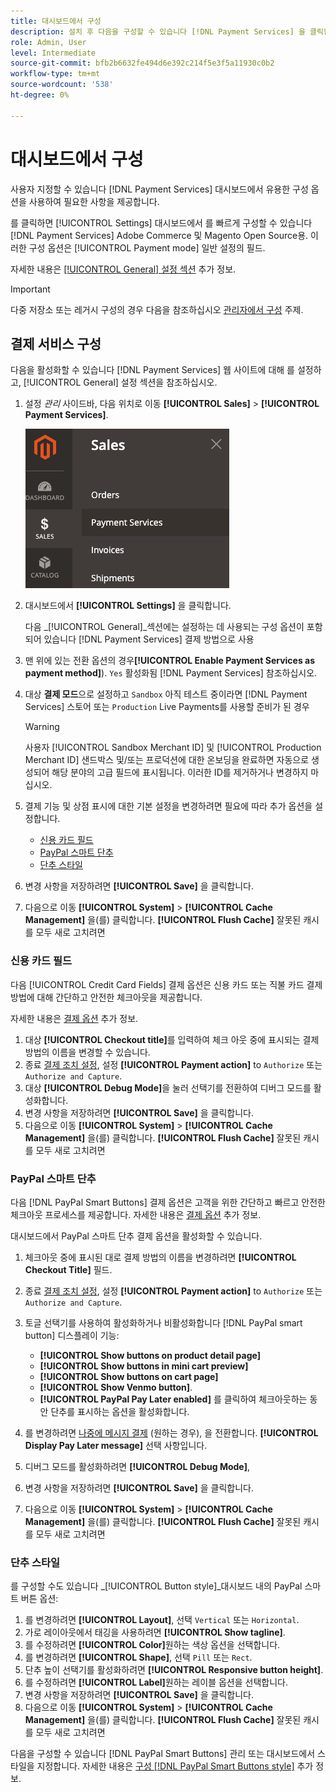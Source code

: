 ```yaml
---
title: 대시보드에서 구성
description: 설치 후 다음을 구성할 수 있습니다 [!DNL Payment Services] 을 클릭합니다.
role: Admin, User
level: Intermediate
source-git-commit: bfb2b6632fe494d6e392c214f5e3f5a11930c0b2
workflow-type: tm+mt
source-wordcount: '538'
ht-degree: 0%

---
```


# 대시보드에서 구성

사용자 지정할 수 있습니다 [!DNL Payment Services] 대시보드에서 유용한 구성 옵션을 사용하여 필요한 사항을 제공합니다.

를 클릭하면 [!UICONTROL Settings] 대시보드에서 를 빠르게 구성할 수 있습니다 [!DNL Payment Services] Adobe Commerce 및 Magento Open Source용. 이러한 구성 옵션은 [!UICONTROL Payment mode] 일반 설정의 필드.

자세한 내용은 [[!UICONTROL General] 설정 섹션](#general-settings) 추가 정보.

>[!IMPORTANT]
>
> 다중 저장소 또는 레거시 구성의 경우 다음을 참조하십시오 [관리자에서 구성](configure-admin.md) 주제.

## 결제 서비스 구성

다음을 활성화할 수 있습니다 [!DNL Payment Services] 웹 사이트에 대해 를 설정하고, [!UICONTROL General] 설정 섹션을 참조하십시오.

1. 설정 _관리_ 사이드바, 다음 위치로 이동 **[!UICONTROL Sales]** > **[!UICONTROL Payment Services]**.

   ![대시보드 보기](assets/payment-services-menu-small.png)

1. 대시보드에서 **[!UICONTROL Settings]** 을 클릭합니다.

   다음 _[!UICONTROL General]_섹션에는 설정하는 데 사용되는 구성 옵션이 포함되어 있습니다 [!DNL Payment Services] 결제 방법으로 사용

1. 맨 위에 있는 전환 옵션의 경우&#x200B;**[!UICONTROL Enable Payment Services as payment method]**). `Yes` 활성화됨 [!DNL Payment Services] 참조하십시오.

1. 대상 **결제 모드**&#x200B;으로 설정하고 `Sandbox` 아직 테스트 중이라면 [!DNL Payment Services] 스토어 또는 `Production` Live Payments를 사용할 준비가 된 경우

   >[!WARNING]
   >
   >사용자 [!UICONTROL Sandbox Merchant ID] 및 [!UICONTROL Production Merchant ID] 샌드박스 및/또는 프로덕션에 대한 온보딩을 완료하면 자동으로 생성되어 해당 분야의 고급 필드에 표시됩니다. 이러한 ID를 제거하거나 변경하지 마십시오.

1. 결제 기능 및 상점 표시에 대한 기본 설정을 변경하려면 필요에 따라 추가 옵션을 설정합니다.

   - [신용 카드 필드](#credit-card-fields)
   - [PayPal 스마트 단추](#paypal-smart-buttons)
   - [단추 스타일](#button-style)

1. 변경 사항을 저장하려면 **[!UICONTROL Save]** 을 클릭합니다.

1. 다음으로 이동 **[!UICONTROL System]** > **[!UICONTROL Cache Management]** 을(를) 클릭합니다. **[!UICONTROL Flush Cache]** 잘못된 캐시를 모두 새로 고치려면

### 신용 카드 필드

다음 [!UICONTROL Credit Card Fields] 결제 옵션은 신용 카드 또는 직불 카드 결제 방법에 대해 간단하고 안전한 체크아웃을 제공합니다.

자세한 내용은 [결제 옵션](payments-options.md#paypal-smart-buttons) 추가 정보.

1. 대상 **[!UICONTROL Checkout title]**&#x200B;를 입력하여 체크 아웃 중에 표시되는 결제 방법의 이름을 변경할 수 있습니다.
1. 종료 [결제 조치 설정](production.md#set-payment-services-as-payment-method), 설정 **[!UICONTROL Payment action]** to `Authorize` 또는 `Authorize and Capture`.
1. 대상 **[!UICONTROL Debug Mode]**&#x200B;을 눌러 선택기를 전환하여 디버그 모드를 활성화합니다.
1. 변경 사항을 저장하려면 **[!UICONTROL Save]** 을 클릭합니다.
1. 다음으로 이동 **[!UICONTROL System]** > **[!UICONTROL Cache Management]** 을(를) 클릭합니다. **[!UICONTROL Flush Cache]** 잘못된 캐시를 모두 새로 고치려면

### PayPal 스마트 단추

다음 [!DNL PayPal Smart Buttons] 결제 옵션은 고객을 위한 간단하고 빠르고 안전한 체크아웃 프로세스를 제공합니다. 자세한 내용은 [결제 옵션](payments-options.md#paypal-smart-buttons) 추가 정보.

대시보드에서 PayPal 스마트 단추 결제 옵션을 활성화할 수 있습니다.

1. 체크아웃 중에 표시된 대로 결제 방법의 이름을 변경하려면 **[!UICONTROL Checkout Title]** 필드.
1. 종료 [결제 조치 설정](production.md#set-payment-services-as-payment-method), 설정 **[!UICONTROL Payment action]** to `Authorize` 또는 `Authorize and Capture`.
1. 토글 선택기를 사용하여 활성화하거나 비활성화합니다 [!DNL PayPal smart button] 디스플레이 기능:
   - **[!UICONTROL Show buttons on product detail page]**
   - **[!UICONTROL Show buttons in mini cart preview]**
   - **[!UICONTROL Show buttons on cart page]**
   - **[!UICONTROL Show Venmo button]**.
   - **[!UICONTROL PayPal Pay Later enabled]** 를 클릭하여 체크아웃하는 동안 단추를 표시하는 옵션을 활성화합니다.

1. 를 변경하려면 [나중에 메시지 결제](payments-options.md#pay-later-button) (원하는 경우), 을 전환합니다. **[!UICONTROL Display Pay Later message]** 선택 사항입니다.
1. 디버그 모드를 활성화하려면 **[!UICONTROL Debug Mode]**,
1. 변경 사항을 저장하려면 **[!UICONTROL Save]** 을 클릭합니다.
1. 다음으로 이동 **[!UICONTROL System]** > **[!UICONTROL Cache Management]** 을(를) 클릭합니다. **[!UICONTROL Flush Cache]** 잘못된 캐시를 모두 새로 고치려면

### 단추 스타일

를 구성할 수도 있습니다 _[!UICONTROL Button style]_대시보드 내의 PayPal 스마트 버튼 옵션:

1. 를 변경하려면 **[!UICONTROL Layout]**, 선택 `Vertical` 또는 `Horizontal`.
1. 가로 레이아웃에서 태깅을 사용하려면 **[!UICONTROL Show tagline]**.
1. 를 수정하려면 **[!UICONTROL Color]**&#x200B;원하는 색상 옵션을 선택합니다.
1. 를 변경하려면 **[!UICONTROL Shape]**, 선택 `Pill` 또는 `Rect`.
1. 단추 높이 선택기를 활성화하려면 **[!UICONTROL Responsive button height]**.
1. 를 수정하려면 **[!UICONTROL Label]**&#x200B;원하는 레이블 옵션을 선택합니다.
1. 변경 사항을 저장하려면 **[!UICONTROL Save]** 을 클릭합니다.
1. 다음으로 이동 **[!UICONTROL System]** > **[!UICONTROL Cache Management]** 을(를) 클릭합니다. **[!UICONTROL Flush Cache]** 잘못된 캐시를 모두 새로 고치려면

다음을 구성할 수 있습니다 [!DNL PayPal Smart Buttons] 관리 또는 대시보드에서 스타일을 지정합니다. 자세한 내용은 [구성 [!DNL PayPal Smart Buttons style]](configure-admin.md#configure-paypal-smart-button-styling) 추가 정보.
